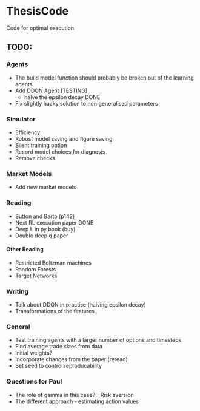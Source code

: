 # ThesisCode
Code for optimal execution

## TODO:
### Agents
- The build model function should probably be broken out of the learning agents
- Add DDQN Agent [TESTING]
	- halve the epsilon decay DONE
- Fix slightly hacky solution to non generalised parameters

### Simulator
- Efficiency
- Robust model saving and figure saving
- Silent training option
- Record model choices for diagnosis
- Remove checks

### Market Models
- Add new market models

### Reading
- Sutton and Barto (p142)
- Next RL execution paper DONE
- Deep L in py book (buy)
- Double deep q paper

#### Other Reading
- Restricted Boltzman machines
- Random Forests
- Target Networks

### Writing
- Talk about DDQN in practise (halving epsilon decay)
- Transformations of the features

### General
- Test training agents with a larger number of options and timesteps
- Find average trade sizes from data
- Initial weights?
- Incorporate changes from the paper (reread)
- Set seed to control reproducability

### Questions for Paul
- The role of gamma in this case? - Risk aversion
- The different approach - estimating action values


